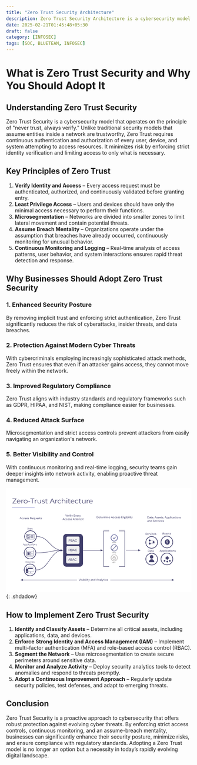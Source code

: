 ```yaml
---
title: "Zero Trust Security Architecture"
description: Zero Trust Security Architecture is a cybersecurity model that assumes no user or device is inherently trusted, requiring continuous verification, strict access controls, and micro-segmentation to protect networks and data.
date: 2025-02-21T01:45:48+05:30
draft: false
category: [INFOSEC]
tags: [SOC, BLUETEAM, INFOSEC]
---
```


# What is Zero Trust Security and Why You Should Adopt It

## Understanding Zero Trust Security

Zero Trust Security is a cybersecurity model that operates on the principle of "never trust, always verify." Unlike traditional security models that assume entities inside a network are trustworthy, Zero Trust requires continuous authentication and authorization of every user, device, and system attempting to access resources. It minimizes risk by enforcing strict identity verification and limiting access to only what is necessary.

## Key Principles of Zero Trust

1. **Verify Identity and Access** – Every access request must be authenticated, authorized, and continuously validated before granting entry.
2. **Least Privilege Access** – Users and devices should have only the minimal access necessary to perform their functions.
3. **Microsegmentation** – Networks are divided into smaller zones to limit lateral movement and contain potential threats.
4. **Assume Breach Mentality** – Organizations operate under the assumption that breaches have already occurred, continuously monitoring for unusual behavior.
5. **Continuous Monitoring and Logging** – Real-time analysis of access patterns, user behavior, and system interactions ensures rapid threat detection and response.

## Why Businesses Should Adopt Zero Trust Security

### 1. **Enhanced Security Posture**
By removing implicit trust and enforcing strict authentication, Zero Trust significantly reduces the risk of cyberattacks, insider threats, and data breaches.

### 2. **Protection Against Modern Cyber Threats**
With cybercriminals employing increasingly sophisticated attack methods, Zero Trust ensures that even if an attacker gains access, they cannot move freely within the network.

### 3. **Improved Regulatory Compliance**
Zero Trust aligns with industry standards and regulatory frameworks such as GDPR, HIPAA, and NIST, making compliance easier for businesses.

### 4. **Reduced Attack Surface**
Microsegmentation and strict access controls prevent attackers from easily navigating an organization's network.

### 5. **Better Visibility and Control**
With continuous monitoring and real-time logging, security teams gain deeper insights into network activity, enabling proactive threat management.

![Zero Trust Architecture Blog Diagram](/assets/pics/zero-trust.png){: .shdadow}

## How to Implement Zero Trust Security

1. **Identify and Classify Assets** – Determine all critical assets, including applications, data, and devices.
2. **Enforce Strong Identity and Access Management (IAM)** – Implement multi-factor authentication (MFA) and role-based access control (RBAC).
3. **Segment the Network** – Use microsegmentation to create secure perimeters around sensitive data.
4. **Monitor and Analyze Activity** – Deploy security analytics tools to detect anomalies and respond to threats promptly.
5. **Adopt a Continuous Improvement Approach** – Regularly update security policies, test defenses, and adapt to emerging threats.

## Conclusion
Zero Trust Security is a proactive approach to cybersecurity that offers robust protection against evolving cyber threats. By enforcing strict access controls, continuous monitoring, and an assume-breach mentality, businesses can significantly enhance their security posture, minimize risks, and ensure compliance with regulatory standards. Adopting a Zero Trust model is no longer an option but a necessity in today’s rapidly evolving digital landscape.


